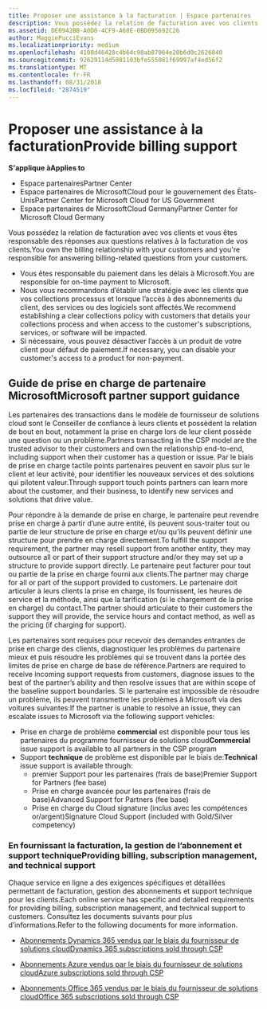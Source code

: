 ```yaml
---
title: Proposer une assistance à la facturation | Espace partenaires
description: Vous possédez la relation de facturation avec vos clients et gérez toutes leurs questions relatives à la facturation.
ms.assetid: DE0942BB-A0D0-4CF9-A60E-0BD095692C26
author: MaggiePucciEvans
ms.localizationpriority: medium
ms.openlocfilehash: 4108d46428c4b64c98ab87064e20b6d0c2626840
ms.sourcegitcommit: 92629114d5081103bfe555081f69997af4ed56f2
ms.translationtype: MT
ms.contentlocale: fr-FR
ms.lasthandoff: 08/31/2018
ms.locfileid: "2874519"
---
```

# <a name="provide-billing-support"></a><span data-ttu-id="14d5d-103">Proposer une assistance à la facturation</span><span class="sxs-lookup"><span data-stu-id="14d5d-103">Provide billing support</span></span>

**<span data-ttu-id="14d5d-104">S'applique à</span><span class="sxs-lookup"><span data-stu-id="14d5d-104">Applies to</span></span>**

-  <span data-ttu-id="14d5d-105">Espace partenaires</span><span class="sxs-lookup"><span data-stu-id="14d5d-105">Partner Center</span></span>
-  <span data-ttu-id="14d5d-106">Espace partenaires de MicrosoftCloud pour le gouvernement des États-Unis</span><span class="sxs-lookup"><span data-stu-id="14d5d-106">Partner Center for Microsoft Cloud for US Government</span></span>
-  <span data-ttu-id="14d5d-107">Espace partenaires de MicrosoftCloud Germany</span><span class="sxs-lookup"><span data-stu-id="14d5d-107">Partner Center for Microsoft Cloud Germany</span></span>

<span data-ttu-id="14d5d-108">Vous possédez la relation de facturation avec vos clients et vous êtes responsable des réponses aux questions relatives à la facturation de vos clients.</span><span class="sxs-lookup"><span data-stu-id="14d5d-108">You own the billing relationship with your customers and you're responsible for answering billing-related questions from your customers.</span></span>

-   <span data-ttu-id="14d5d-109">Vous êtes responsable du paiement dans les délais à Microsoft.</span><span class="sxs-lookup"><span data-stu-id="14d5d-109">You are responsible for on-time payment to Microsoft.</span></span>
-   <span data-ttu-id="14d5d-110">Nous vous recommandons d’établir une stratégie avec les clients que vos collections processus et lorsque l’accès à des abonnements du client, des services ou des logiciels sont affectés.</span><span class="sxs-lookup"><span data-stu-id="14d5d-110">We recommend establishing a clear collections policy with customers that details your collections process and when access to the customer's subscriptions, services, or software will be impacted.</span></span>
-   <span data-ttu-id="14d5d-111">Si nécessaire, vous pouvez désactiver l’accès à un produit de votre client pour défaut de paiement.</span><span class="sxs-lookup"><span data-stu-id="14d5d-111">If necessary, you can disable your customer's access to a product for non-payment.</span></span>

## <a name="microsoft-partner-support-guidance"></a><span data-ttu-id="14d5d-112">Guide de prise en charge de partenaire Microsoft</span><span class="sxs-lookup"><span data-stu-id="14d5d-112">Microsoft partner support guidance</span></span>

<span data-ttu-id="14d5d-113">Les partenaires des transactions dans le modèle de fournisseur de solutions cloud sont le Conseiller de confiance à leurs clients et possèdent la relation de bout en bout, notamment la prise en charge lors de leur client possède une question ou un problème.</span><span class="sxs-lookup"><span data-stu-id="14d5d-113">Partners transacting in the CSP model are the trusted advisor to their customers and own the relationship end-to-end, including support when their customer has a question or issue.</span></span> <span data-ttu-id="14d5d-114">Par le biais de prise en charge tactile points partenaires peuvent en savoir plus sur le client et leur activité, pour identifier les nouveaux services et des solutions qui pilotent valeur.</span><span class="sxs-lookup"><span data-stu-id="14d5d-114">Through support touch points partners can learn more about the customer, and their business, to identify new services and solutions that drive value.</span></span>

<span data-ttu-id="14d5d-115">Pour répondre à la demande de prise en charge, le partenaire peut revendre prise en charge à partir d’une autre entité, ils peuvent sous-traiter tout ou partie de leur structure de prise en charge et/ou qu’ils peuvent définir une structure pour prendre en charge directement.</span><span class="sxs-lookup"><span data-stu-id="14d5d-115">To fulfill the support requirement, the partner may resell support from another entity, they may outsource all or part of their support structure and/or they may set up a structure to provide support directly.</span></span>  <span data-ttu-id="14d5d-116">Le partenaire peut facturer pour tout ou partie de la prise en charge fourni aux clients.</span><span class="sxs-lookup"><span data-stu-id="14d5d-116">The partner may charge for all or part of the support provided to customers.</span></span> <span data-ttu-id="14d5d-117">Le partenaire doit articuler à leurs clients la prise en charge, ils fournissent, les heures de service et la méthode, ainsi que la tarification (si le chargement de la prise en charge) du contact.</span><span class="sxs-lookup"><span data-stu-id="14d5d-117">The partner should articulate to their customers the support they will provide, the service hours and contact method, as well as the pricing (if charging for support).</span></span> 

<span data-ttu-id="14d5d-118">Les partenaires sont requises pour recevoir des demandes entrantes de prise en charge des clients, diagnostiquer les problèmes du partenaire mieux et puis résoudre les problèmes qui se trouvent dans la portée des limites de prise en charge de base de référence.</span><span class="sxs-lookup"><span data-stu-id="14d5d-118">Partners are required to receive incoming support requests from customers, diagnose issues to the best of the partner’s ability and then resolve issues that are within scope of the baseline support boundaries.</span></span> <span data-ttu-id="14d5d-119">Si le partenaire est impossible de résoudre un problème, ils peuvent transmettre les problèmes à Microsoft via des voitures suivantes:</span><span class="sxs-lookup"><span data-stu-id="14d5d-119">If the partner is unable to resolve an issue, they can escalate issues to Microsoft via the following support vehicles:</span></span>

- <span data-ttu-id="14d5d-120">Prise en charge de problème **commercial** est disponible pour tous les partenaires du programme fournisseur de solutions cloud</span><span class="sxs-lookup"><span data-stu-id="14d5d-120">**Commercial** issue support is available to all partners in the CSP program</span></span>
-   <span data-ttu-id="14d5d-121">Support **technique** de problème est disponible par le biais de:</span><span class="sxs-lookup"><span data-stu-id="14d5d-121">**Technical** issue support is available through:</span></span>
    -   <span data-ttu-id="14d5d-122">premier Support pour les partenaires (frais de base)</span><span class="sxs-lookup"><span data-stu-id="14d5d-122">Premier Support for Partners (fee base)</span></span>
    -   <span data-ttu-id="14d5d-123">Prise en charge avancée pour les partenaires (frais de base)</span><span class="sxs-lookup"><span data-stu-id="14d5d-123">Advanced Support for Partners (fee base)</span></span>
    -   <span data-ttu-id="14d5d-124">Prise en charge du Cloud signature (inclus avec les compétences or/argent)</span><span class="sxs-lookup"><span data-stu-id="14d5d-124">Signature Cloud Support (included with Gold/Silver competency)</span></span>

### <a name="providing-billing-subscription-management-and-technical-support"></a><span data-ttu-id="14d5d-125">En fournissant la facturation, la gestion de l’abonnement et support technique</span><span class="sxs-lookup"><span data-stu-id="14d5d-125">Providing billing, subscription management, and technical support</span></span> 

<span data-ttu-id="14d5d-126">Chaque service en ligne a des exigences spécifiques et détaillées permettant de facturation, gestion des abonnements et support technique pour les clients.</span><span class="sxs-lookup"><span data-stu-id="14d5d-126">Each online service has specific and detailed requirements for providing billing, subscription management, and technical support to customers.</span></span> <span data-ttu-id="14d5d-127">Consultez les documents suivants pour plus d’informations.</span><span class="sxs-lookup"><span data-stu-id="14d5d-127">Refer to the following documents for more information.</span></span>

-   [<span data-ttu-id="14d5d-128">Abonnements Dynamics 365 vendus par le biais du fournisseur de solutions cloud</span><span class="sxs-lookup"><span data-stu-id="14d5d-128">Dynamics 365 subscriptions sold through CSP</span></span>](https://www.microsoftpartnercommunity.com/t5/CSP/Microsoft-Partner-Support-Guidance/m-p/5262#M30)

-   [<span data-ttu-id="14d5d-129">Abonnements Azure vendus par le biais du fournisseur de solutions cloud</span><span class="sxs-lookup"><span data-stu-id="14d5d-129">Azure subscriptions sold through CSP</span></span>](https://www.microsoftpartnercommunity.com/t5/CSP/Microsoft-Partner-Support-Guidance/m-p/5263#M31)

-   [<span data-ttu-id="14d5d-130">Abonnements Office 365 vendus par le biais du fournisseur de solutions cloud</span><span class="sxs-lookup"><span data-stu-id="14d5d-130">Office 365 subscriptions sold through CSP</span></span>](https://www.microsoftpartnercommunity.com/t5/CSP/Microsoft-Partner-Support-Guidance/m-p/5264#M32)
 

